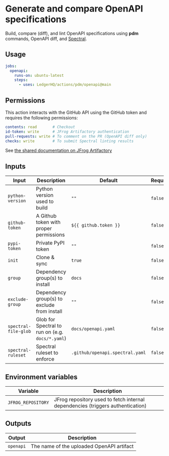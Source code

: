 # Generate and compare OpenAPI specifications

Build, compare (diff), and lint OpenAPI specifications using **pdm** commands, OpenAPI diff, and [Spectral](https://github.com/stoplightio/spectral).

## Usage

```yaml
jobs:
  openapi:
    runs-on: ubuntu-latest
    steps:
      - uses: LedgerHQ/actions/pdm/openapi@main
```

## Permissions

This action interacts with the GitHub API using the GitHub token and requires the following permissions:

```yaml
contents: read       # Checkout
id-token: write      # JFrog Artifactory authentication
pull-requests: write # To comment on the PR (OpenAPI diff only)
checks: write        # To submit Spectral linting results
```

See [the shared documentation on JFrog Artifactory](https://github.com/LedgerHQ/actions/tree/main/pdm#jfrog-artifactory)

## Inputs

| Input | Description | Default | Required |
|-------|-------------|---------|----------|
| `python-version` | Python version used to build | `""` | `false` |
| `github-token` | A Github token with proper permissions | `${{ github.token }}` | `false` |
| `pypi-token` | Private PyPI token | `""` | `false` |
| `init` | Clone & sync | `true` | `false` |
| `group` | Dependency group(s) to install | `docs` | `false` |
| `exclude-group` | Dependency group(s) to exclude from install | `""` | `false` |
| `spectral-file-glob` | Glob for Spectral to run on (e.g. `docs/*.yaml`) | `docs/openapi.yaml` | `false` |
| `spectral-ruleset` | Spectral ruleset to enforce | `.github/openapi.spectral.yaml` | `false` |

## Environment variables

| Variable | Description |
|--------|-------------|
| `JFROG_REPOSITORY` | JFrog repository used to fetch internal dependencies (triggers authentication) |

## Outputs

| Output | Description |
|--------|-------------|
| `openapi` | The name of the uploaded OpenAPI artifact |
